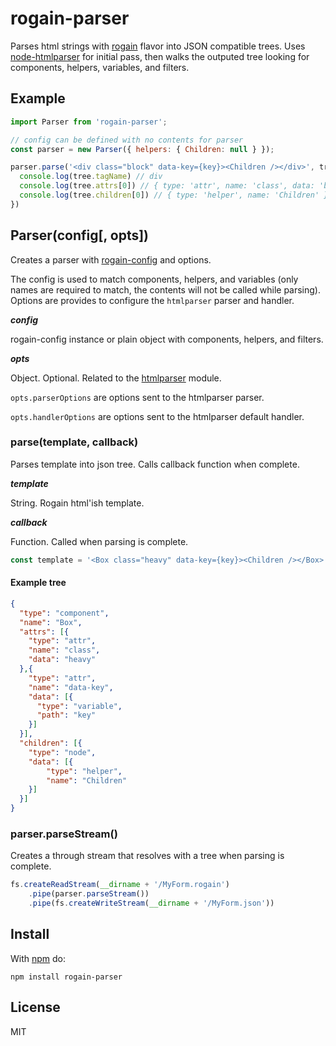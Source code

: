 # rogain-parser

Parses html strings with [rogain](https://www.npmjs.com/package/rogain) flavor into JSON compatible trees.  Uses [node-htmlparser](https://github.com/tautologistics/node-htmlparser) for initial pass, then walks the outputed tree looking for components, helpers, variables, and filters.

## Example 

```js
import Parser from 'rogain-parser';

// config can be defined with no contents for parser
const parser = new Parser({ helpers: { Children: null } });

parser.parse('<div class="block" data-key={key}><Children /></div>', tree => {
  console.log(tree.tagName) // div
  console.log(tree.attrs[0]) // { type: 'attr', name: 'class', data: 'block' }
  console.log(tree.children[0]) // { type: 'helper', name: 'Children' }
})
```

## Parser(config[, opts])

Creates a parser with [rogain-config](https://www.npmjs.com/package/rogain-config) and options.  

The config is used to match components, helpers, and variables (only names are required to match, the contents will not be called while parsing). Options are provides to configure the `htmlparser` parser and handler.

___config___

rogain-config instance or plain object with components, helpers, and filters.

___opts___

Object. Optional. Related to the [htmlparser](https://github.com/tautologistics/node-htmlparser) module.

`opts.parserOptions` are options sent to the htmlparser parser.

`opts.handlerOptions` are options sent to the htmlparser default handler.


### parse(template, callback)

Parses template into json tree.  Calls callback function when complete.

___template___

String. Rogain html'ish template.

___callback___

Function.  Called when parsing is complete.

```js
const template = '<Box class="heavy" data-key={key}><Children /></Box>';
```

#### Example tree 

```json
{
  "type": "component",
  "name": "Box",
  "attrs": [{
    "type": "attr",
    "name": "class",
    "data": "heavy"
  },{
    "type": "attr",
    "name": "data-key",
    "data": [{
      "type": "variable",
      "path": "key"
    }]
  }],
  "children": [{
    "type": "node",
    "data": [{
        "type": "helper",
        "name": "Children"
    }]
  }]
}
```

### parser.parseStream()

Creates a through stream that resolves with a tree when parsing is complete.

```js
fs.createReadStream(__dirname + '/MyForm.rogain')
    .pipe(parser.parseStream())
    .pipe(fs.createWriteStream(__dirname + '/MyForm.json'))
```

## Install 

With [npm](https://www.npmjs.com) do:

```
npm install rogain-parser
```

## License

MIT